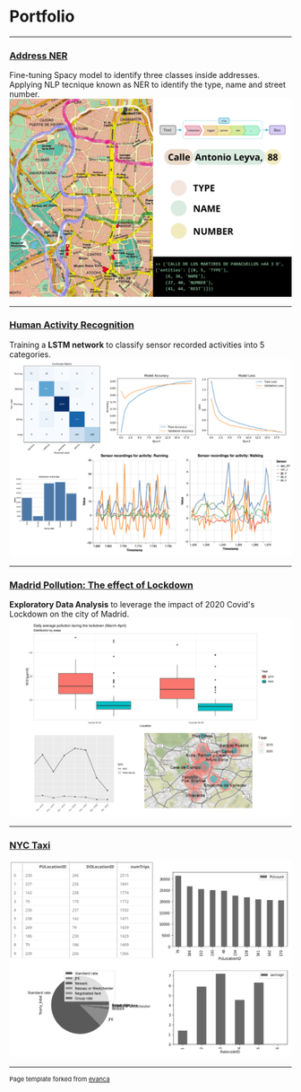# Portfolio

---

### [Address NER](/Address_NER)
Fine-tuning Spacy model to identify three classes inside addresses. Applying NLP tecnique known as NER to identify the type, name and street number.
[![Alt text](/images/Address_NER_bundle.png?raw=true)](/Address_NER)


---

### [Human Activity Recognition](/Human_Activity_Recognition)
Training a **LSTM network** to classify sensor recorded activities into 5 categories.
[![Alt text](/images/HAR_bundle.png?raw=true)](/Human_Activity_Recognition)

---

### [Madrid Pollution: The effect of Lockdown](https://marina-obdulia-moreno-gonzalez.shinyapps.io/AirApp/)
**Exploratory Data Analysis** to leverage the impact of 2020 Covid's Lockdown on the city of Madrid.
[![Alt text](/images/pollution_bundle.png?raw=true)](https://marina-obdulia-moreno-gonzalez.shinyapps.io/AirApp/)

---

### [NYC Taxi](/NYC_taxi)
[![Alt text](/images/nyc_bundle.png?raw=true)](/NYC_taxi)

---
<p style="font-size:11px">Page template forked from <a href="https://github.com/evanca/quick-portfolio">evanca</a></p>
<!-- Remove above link if you don't want to attibute -->
